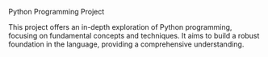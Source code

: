 Python Programming Project 

This project offers an in-depth exploration of Python programming, focusing on fundamental concepts and techniques. It aims to build a robust foundation in the language, providing a comprehensive understanding.
